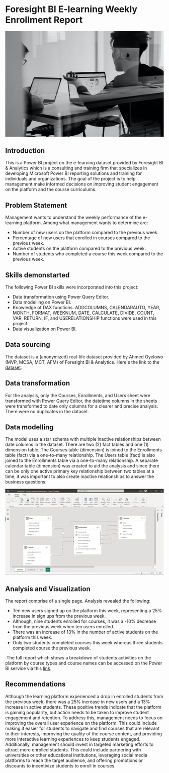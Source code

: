 # Foresight BI E-learning Weekly Enrollment Report
![](intro.jpg)
## Introduction
This is a Power BI project on the e-learning dataset provided by Foresight BI & Analytics which is a consulting and training firm that specializes in developing Microsoft Power BI reporting solutions and training for individuals and organizations. The goal of the project is to help management make informed decisions on improving student engagement on the platform and the course curriculums.
## Problem Statement
Management wants to understand the weekly performance of the e-learning platform. Among what management wants to determine are:
- Number of new users on the platform compared to the previous week.
- Percentage of new users that enrolled in courses compared to the previous week.
- Active students on the platform compared to the previous week.
- Number of students who completed a course this week compared to the previous week.
## Skills demonstarted
The following Power BI skills were incorporated into this project:
- Data transformation using Power Query Editor.
- Data modelling on Power BI.
- Knowledge of DAX functions. ADDCOLUMNS, CALENDARAUTO, YEAR, MONTH, FORMAT, WEEKNUM, DATE, CALCULATE, DIVIDE, COUNT, VAR, RETURN,  IF, and USERELATIONSHIP functions were used in this project.
- Data visualization on Power BI.
## Data sourcing
The dataset is a (anonymized) real-life dataset provided by Ahmed Oyelowo (MVP, MCSA, MCT, AFM) of Foresight BI & Analytics. Here's the link to the [dataset](https://docs.google.com/spreadsheets/d/1M3INoxFT5tzmjaDOS68TG4xfx7x4LERd/edit?usp=sharing&ouid=109205170271109304266&rtpof=true&sd=true).
## Data transformation
For the analysis, only the Courses, Enrollments, and Users sheet were transformed with Power Query Editor, the datetime columns in the sheets were transformed to date only columns for a clearer and precise analysis. There were no duplicates in the dataset.
## Data modelling
The model uses a star schema with multiple inactive relationships between date columns in the dataset. There are two (2) fact tables and one (1) dimension table. The Courses table (dimension) is joined to the Enrollments table (fact) via a one-to-many relationship. The Users table (fact) is also joined to the Enrollments table via a one-to-many relationship. A separate calendar table (dimension) was created to aid the analysis and since there can be only one active primary key relationship between two tables at a time, it was important to also create inactive relationships to answer the business questions.

![](model.png)
## Analysis and Visualization
The report comprise of a single page. Analysis revealed the following:
- Ten new users signed up on the platform this week, representing a 25% increase in sign ups from the previous week.
- Although, nine students enrolled for courses, it was a -10%  decrease from the previous week when ten users enrolled.
- There was an increase of 13% in the number of active students on the platform this week.
- Only two students completed courses this week whereas three students completed course the previous week.

![]()
The full report which shows a breakdown of students activities on the platform by course types and course names can be accessed on the Power BI service via this [link]().
## Recommendations
Although the learning platform experienced a drop in enrolled students from the previous week, there was a 25% increase in new users and a 13% increase in active students. These positive trends indicate that the platform is gaining popularity, but action needs to be taken to improve student engagement and retention. To address this, management needs to focus on improving the overall user experience on the platform. This could include making it easier for students to navigate and find courses that are relevant to their interests, improving the quality of the course content, and providing more interactive learning experiences to keep students engaged. Additionally, management should invest in targeted marketing efforts to attract more enrolled students. This could include partnering with universities or other educational institutions, leveraging social media platforms to reach the target audience, and offering promotions or discounts to incentivize students to enroll in courses.

